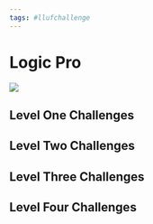 ```yaml
---
tags: #llufchallenge
---
```



# Logic Pro


![](https://i.imgur.com/XHz3NBf.png)


## Level One Challenges 

## Level Two Challenges 

## Level Three Challenges 

## Level Four Challenges 